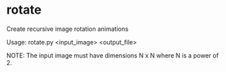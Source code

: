# rotate
Create recursive image rotation animations

Usage: rotate.py <input_image> <output_file>

NOTE: The input image must have dimensions N x N where N is a power of 2.
